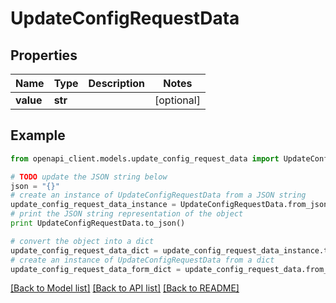 # UpdateConfigRequestData


## Properties
Name | Type | Description | Notes
------------ | ------------- | ------------- | -------------
**value** | **str** |  | [optional] 

## Example

```python
from openapi_client.models.update_config_request_data import UpdateConfigRequestData

# TODO update the JSON string below
json = "{}"
# create an instance of UpdateConfigRequestData from a JSON string
update_config_request_data_instance = UpdateConfigRequestData.from_json(json)
# print the JSON string representation of the object
print UpdateConfigRequestData.to_json()

# convert the object into a dict
update_config_request_data_dict = update_config_request_data_instance.to_dict()
# create an instance of UpdateConfigRequestData from a dict
update_config_request_data_form_dict = update_config_request_data.from_dict(update_config_request_data_dict)
```
[[Back to Model list]](../ccloud/README.md#documentation-for-models) [[Back to API list]](../ccloud/README.md#documentation-for-api-endpoints) [[Back to README]](../ccloud/README.md)


